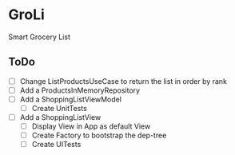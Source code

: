# GroLi
Smart Grocery List

## ToDo
- [ ] Change ListProductsUseCase to return the list in order by rank
- [ ] Add a ProductsInMemoryRepository
- [ ] Add a ShoppingListViewModel
  - [ ] Create UnitTests
- [ ] Add a ShoppingListView
  - [ ] Display View in App as default View
  - [ ] Create Factory to bootstrap the dep-tree
  - [ ] Create UITests
